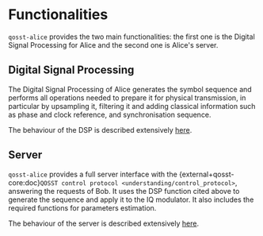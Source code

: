 # Functionalities

`qosst-alice` provides the two main functionalities: the first one is the Digital Signal Processing for Alice and the second one is Alice's server.

## Digital Signal Processing

The Digital Signal Processing of Alice generates the symbol sequence and performs all operations needed to prepare it for physical transmission, in particular by upsampling it, filtering it and adding classical information such as phase and clock reference, and synchronisation sequence.

The behaviour of the DSP is described extensively [here](../understanding/dsp.md).

## Server

`qosst-alice` provides a full server interface with the {external+qosst-core:doc}`QOSST control protocol <understanding/control_protocol>`, answering the requests of Bob. It uses the DSP function cited above to generate the sequence and apply it to the IQ modulator. It also includes the required functions for parameters estimation.

The behaviour of the server is described extensively [here](../understanding/server.md).